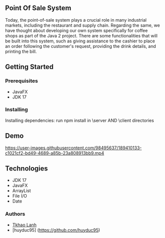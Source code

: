 ## Point Of Sale System
Today, the point-of-sale system plays a crucial role in many industrial markets, including the restaurant and supply chain. Regarding the same, we have thought about developing our own system specifically for coffee shops as part of the Java 2 project. There are some functionalities that will be built into this system, such as giving assistance to the cashier to place an order following the customer's request, providing the drink details, and printing the bill. 

## Getting Started
### Prerequisites
- JavaFX
- JDK 17

### Installing
Installing dependencies: run npm install in \server AND \client directories

## Demo

https://user-images.githubusercontent.com/98495637/189410133-c1021cf2-bd49-4689-a85b-23a808913bb9.mp4

## Technologies
- JDK 17
- JavaFX
- ArrayList
- File I/O
- Date

### Authors
- [Tkhao Lanh](https://github.com/TkhaoLanh)
- [huyduc95] (https://github.com/huyduc95)


